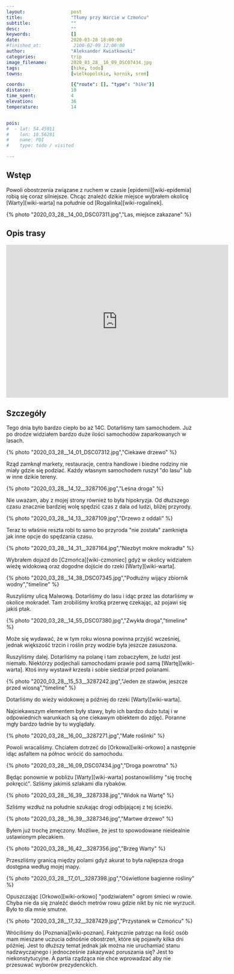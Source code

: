 ```yaml
---
layout:                 post
title:                  "Tłumy przy Warcie w Czmońcu"
subtitle:               ""
desc:                   ""
keywords:               []
date:                   2020-03-28 18:00:00
#finished_at:            2100-02-09 12:00:00
author:                 "Aleksander Kwiatkowski"
categories:             trip
image_filename:         2020_03_28__16_09_DSC07434.jpg
tags:                   [hike, todo]
towns:                  [wielkopolskie, kornik, srem]

coords:                 [{"route": [], "type": "hike"}]
distance:               10
time_spent:             4
elevation:              36
temperature:            14


pois:
#  - lat: 54.45911
#    lon: 18.56281
#    name: POI
#    type: todo / visited

---
```



## Wstęp

Powoli obostrzenia związane z ruchem w czasie [epidemii][wiki-epidemia] robią
się coraz silniejsze. Chcąc znaleźć dzikie miejsce wybrałem okolicę
[Warty][wiki-warta] na południe od [Rogalinka][wiki-rogalinek].

{% photo "2020_03_28__14_00_DSC07311.jpg","Las, miejsce zakazane" %}

## Opis trasy

<iframe height='405' width='590' frameborder='0' allowtransparency='true' scrolling='no' src='https://www.strava.com/activities/3236463396/embed/87704989e4d24db6aab584bd1eedd92a45828232'></iframe>

## Szczegóły

Tego dnia było bardzo ciepło bo aż 14C. Dotarliśmy tam samochodem.
Już po drodze widziałem bardzo duże ilości samochodów zaparkowanych w lasach.

{% photo "2020_03_28__14_01_DSC07312.jpg","Ciekawe drzewo" %}

Rząd zamknął markety, restauracje, centra handlowe i biedne rodziny nie miały
gdzie się podziać. Każdy własnym samochodem ruszył "do lasu" lub w inne
dzikie tereny.

{% photo "2020_03_28__14_12__3287106.jpg","Leśna droga" %}

Nie uważam, aby z mojej strony również to była hipokryzja. Od dłuższego czasu
znacznie bardziej wolę spędzić czas z dala od ludzi, bliżej przyrody.

{% photo "2020_03_28__14_13__3287109.jpg","Drzewo z oddali" %}

Teraz to właśnie reszta robi to samo bo przyroda "nie została" zamknięta
jak inne opcje do spędzania czasu.

{% photo "2020_03_28__14_31__3287164.jpg","Niezbyt mokre mokradła" %}

Wybrałem dojazd do [Czmońca][wiki-czmoniec] gdyż w okolicy widziałem wieżę
widokową oraz dogodne dojście do rzeki [Warty][wiki-warta].

{% photo "2020_03_28__14_38_DSC07345.jpg","Podłużny wijący zbiornik wodny","timeline" %}

Ruszyliśmy ulicą Malwową. Dotarliśmy do lasu i idąc przez las dotarliśmy
w okolice mokradeł. Tam zrobiliśmy krotką przerwę czekając,
aż pojawi się jakiś ptak.

{% photo "2020_03_28__14_55_DSC07380.jpg","Zwykła droga","timeline" %}

Może się wydawać, że w tym roku wiosna powinna przyjść wcześniej, jednak
większość trzcin i roślin przy wodzie była jeszcze zasuszona.

Ruszyliśmy dalej. Dotarliśmy na polanę i tam zobaczyłem, że ludzi jest niemało.
Niektórzy podjechali samochodami prawie pod samą [Wartę][wiki-warta].
Ktoś inny wystawił krzesła i sobie siedział przed polanami.

{% photo "2020_03_28__15_53__3287242.jpg","Jeden ze stawów, jeszcze przed wiosną","timeline" %}

Dotarliśmy do wieży widokowej a później do rzeki [Warty][wiki-warta].

Najciekawszym elementem były stawy, było ich bardzo dużo tutaj i w odpowiednich
warunkach są one ciekawym obiektem do zdjęć. Poranne mgły bardzo ładnie by tu wyglądały.

{% photo "2020_03_28__16_00__3287271.jpg","Małe roślinki" %}

Powoli wracaliśmy. Chciałem dotrzeć do [Orkowa][wiki-orkowo] a następnie
idąc asfaltem na północ wrócić do samochodu.

{% photo "2020_03_28__16_09_DSC07434.jpg","Droga powrotna" %}

Będąc ponownie w pobliżu [Warty][wiki-warta] postanowiliśmy "się trochę pokręcić".
Szliśmy jakimiś szlakami dla rybaków.

{% photo "2020_03_28__16_39__3287338.jpg","Widok na Wartę" %}

Szliśmy wzdłuż na południe szukając drogi odbijającej z tej ścieżki.

{% photo "2020_03_28__16_39__3287346.jpg","Martwe drzewo" %}

Byłem już trochę zmęczony. Możliwe, że jest to spowodowane nieidealnie
ustawionym plecakiem.

{% photo "2020_03_28__16_42__3287356.jpg","Brzeg Warty" %}

Przeszliśmy granicą między polami gdyż akurat to była najlepsza droga dostępna
według mojej mapy.

{% photo "2020_03_28__17_01__3287398.jpg","Oświetlone bagienne rośliny" %}

Opuszczając [Orkowo][wiki-orkowo] "podziwiałem" ogrom śmieci w rowie.
Chyba nie da się znaleźć dwóch metrów rowu gdzie nikt by nic nie wyrzucił.
Było to dla mnie smutne.

{% photo "2020_03_28__17_32__3287429.jpg","Przystanek w Czmońcu" %}

Wróciliśmy do [Poznania][wiki-poznan]. Faktycznie patrząc na ilość osób
mam mieszane uczucia odnośnie obostrzeń, które się pojawiły kilka dni później.
Jest to dłuższy temat jednak jak można nie uruchamiać stanu nadzwyczajnego
i jednocześnie zakazywać poruszania się? Jest to niekonstytucyjne.
A partia rządząca nie chce wprowadzać aby nie przesuwać wyborów prezydenckich.

